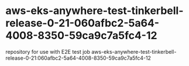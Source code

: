 # aws-eks-anywhere-test-tinkerbell-release-0-21-060afbc2-5a64-4008-8350-59ca9c7a5fc4-12
repository for use with E2E test job aws-eks-anywhere-test-tinkerbell-release-0-21:060afbc2-5a64-4008-8350-59ca9c7a5fc4-12
